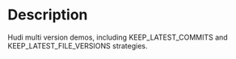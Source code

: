 # Description

Hudi multi version demos, including KEEP_LATEST_COMMITS and KEEP_LATEST_FILE_VERSIONS strategies.